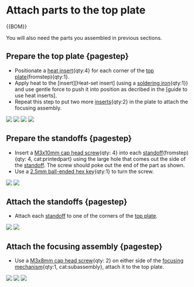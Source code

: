 # Attach parts to the top plate

{{BOM}}

[Heat insert]: parts/mech/Hinsert.md "{cat:mechanic}"
[M3x8mm cap head screw]: parts/mech/M3-8.md "{cat:mechanic}"
[M3x10mm cap head screw]: parts/mech/M3-10.md "{cat:mechanic}" 
[Top plate]: parts/materials/top-plate.md "{cat:lasercutpart}"
[Soldering iron]: parts/tools/soldiron.md "{cat:tool}"
[2.5mm Ball-end Allen key]: parts/tools/2.5mmBallEndAllenKey.md "{cat:tool}"
[Focusing assembly]: models/focusing-assembly.stl "{previewpage}"
[Standoff-M]: models/standoff-M.stl "{previewpage}"

You will also need the parts you assembled in previous sections.

## Prepare the top plate {pagestep}

* Positionate a [heat insert][Heat insert]{qty:4} for each corner of the [top plate][Top plate](fromstep){qty:1}.
* Apply heat to the [insert][Heat-set insert] (using a [soldering iron]{qty:1}) and use gentle force to push it into position as decribed in the [guide to use heat inserts].
* Repeat this step to put two more [inserts][Heat insert]{qty:2} in the plate to attach the focusing assembly.

![](images/heat-insert_top-plate.png)
![](images/heat-set_insert.gif)
![](images/heat-insert_top-plate_1.png)
![](images/heat-insert_top-plate_3.png)

## Prepare the standoffs {pagestep}

* Insert a [M3x10mm cap head screw]{qty: 4} into each [standoff][Standoff-M](fromstep){qty: 4, cat:printedpart} using the large hole that comes out the side of the [standoff][Standoff-M]. The screw should poke out the end of the part as shown.
* Use a [2.5mm ball-ended hex key][2.5mm Ball-end Allen key]{qty:1} to turn the screw.

![](images/spacer_screw_insertion_1.png)
![](images/spacer_screw_insertion_2.png)

## Attach the standoffs {pagestep}

* Attach each [standoff][Standoff-M] to one of the corners of the [top plate][Top plate].

![](images/spacer_top_attachment.png)
![](images/spacer_top_attached.png)

## Attach the focusing assembly {pagestep}

* Use a [M3x8mm cap head screw]{qty: 2} on either side of the [focusing mechanism](fromstep){qty:1, cat:subassembly}, attach it to the top plate.

![](images/focus_assembly_top_attachment.jpg)
![](images/focus_assembly_top_attached.jpg)
![](images/focus_assembly_top_attached_1.jpg)

[guide to use heat-set inserts]: https://hackaday.com/2019/02/28/threading-3d-printed-parts-how-to-use-heat-set-inserts/